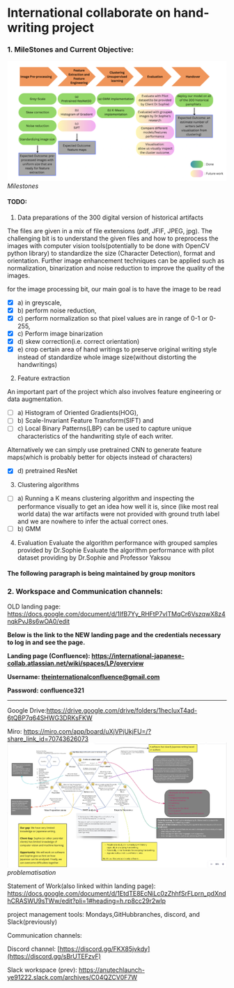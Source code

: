 # International collaborate on hand-writing project





### 1. MileStones and Current Objective:

![Milestones](README_RESOURCES/milestone.png)*Milestones*

#### TODO: 

1. Data preparations of the 300 digital version of historical artifacts

The files are given in a mix of file extensions (pdf, JFIF, JPEG, jpg). The challenging bit is to understand the given files and how to preprocess the images with computer vision tools(potentially to be done with OpenCV python library) to standardize the size (Character Detection), format and orientation. Further image enhancement techniques can be applied such as normalization, binarization and noise reduction to improve the quality of the images.

for the image processing bit, our main goal is to have the image to be read 
- [X] a) in greyscale, 
- [X] b) perform noise reduction,
- [X] c) perform normalization so that pixel values are in range of 0-1 or 0-255,
- [X] c) Perform image binarization
- [X] d) skew correction(i.e. correct orientation)
- [X] e) crop certain area of hand writings to preserve original writing style instead of standardize whole image size(without distorting the handwritings)

2. Feature extraction
 
An important part of the project which also involves feature engineering or data augmentation.
- [ ] a) Histogram of Oriented Gradients(HOG), 
- [ ] b) Scale-Invariant Feature Transform(SIFT) and 
- [ ] c) Local Binary Patterns(LBP) 
can be used to capture unique characteristics of the handwriting style of each writer.

Alternatively we can simply use pretrained CNN to generate feature maps(which is probably better for objects instead of characters)
- [X] d) pretrained ResNet

<!-- ![spatial net|320x271, 50%](model/spatial-net.jpeg)*spatial*

![Patch_D](model/Patch_D.png)*Patch_D*

![MSRF_CLASSIFICATION](model/MSRF_CLASSIFICATION.jpeg)*MSRF* -->

3. Clustering algorithms

- [ ] a) Running a K means clustering algorithm and inspecting the performance visually to get an idea how well it is, since (like most real world data) the war artifacts were not provided with ground truth label and we are nowhere to infer the actual correct ones.
- [ ] b) GMM

4. Evaluation
Evaluate the algorithm performance with grouped samples provided by Dr.Sophie
Evaluate the algorithm performance with pilot dataset providing by Dr.Sophie and Professor Yaksou


#### The following paragraph is being maintained by group monitors
### 2. Workspace and Communication channels:

OLD landing page: https://docs.google.com/document/d/1IfB7Yy_RHFtP7vITMqCr6VszqwX8z4nqkPvJ8s6wOA0/edit

**Below is the link to the NEW landing page and the credentials necessary to log in and see the page.**

**Landing page (Confluence): https://international-japanese-collab.atlassian.net/wiki/spaces/LP/overview**

**Username: theinternationalconfluence@gmail.com**

**Password: confluence321**

-----------------
Google Drive:https://drive.google.com/drive/folders/1hecIuxT4ad-6tQBP7q64SHWG3DRKsFKW

Miro: https://miro.com/app/board/uXjVPjUkjFU=/?share_link_id=70743626073
![Problematisation](README_RESOURCES/problematisation.png)*problematisation*
 
Statement of Work(also linked within landing page): https://docs.google.com/document/d/1EtdTE8EcNiLc0zZhhfSrFLprn_pdXndhCRASWU9sTWw/edit?pli=1#heading=h.rp8cc29r2wlp
 
project management tools: Mondays,GitHubbranches, discord, and Slack(previously)
 
Communication channels: 

Discord channel: [https://discord.gg/FKX85jvkdy](https://discord.gg/sBrUTEFzvF) 


Slack workspace (prev): https://anutechlaunch-ye91222.slack.com/archives/C04QZCV0F7W
